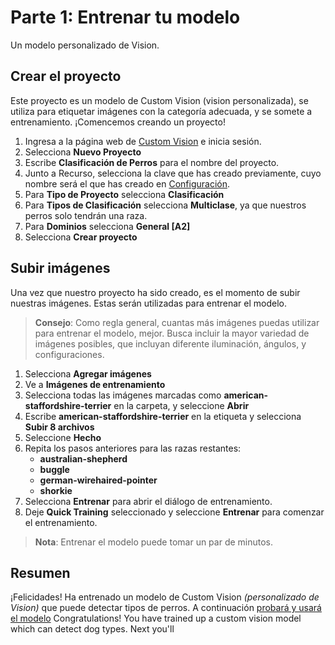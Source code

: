 # Parte 1: Entrenar tu modelo

Un modelo personalizado de Vision. 

## Crear el proyecto

Este proyecto es un modelo de Custom Vision (vision personalizada), se utiliza para etiquetar imágenes con la categoría adecuada, y se somete a entrenamiento. ¡Comencemos creando un proyecto!


1. Ingresa a la página web de [Custom Vision](https://www.customvision.ai?WT.mc_id=academic-49102-chrhar) e inicia sesión. 
4. Selecciona **Nuevo Proyecto**
5. Escribe **Clasificación de Perros** para el nombre del proyecto. 
6. Junto a Recurso, selecciona la clave que has creado previamente, cuyo nombre será el que has creado en [Configuración](setup-es.md).
7. Para **Tipo de Proyecto** selecciona **Clasificación**
9. Para **Tipos de Clasificación** selecciona  **Multiclase**, ya que nuestros perros solo tendrán una raza. 
10. Para **Dominios** selecciona **General \[A2\]**
11. Selecciona **Crear proyecto**

## Subir imágenes

Una vez que nuestro proyecto ha sido creado, es el momento de subir nuestras imágenes. Estas serán utilizadas para entrenar el modelo. 

> **Consejo**: Como regla general, cuantas más imágenes puedas utilizar para entrenar el modelo, mejor. Busca incluir la mayor variedad de imágenes posibles, que incluyan diferente iluminación, ángulos, y configuraciones.  


1. Selecciona **Agregar imágenes**
3. Ve a **Imágenes de entrenamiento**
4. Selecciona todas las imágenes marcadas como **american-staffordshire-terrier** en la carpeta, y seleccione **Abrir**
5. Escribe **american-staffordshire-terrier** en la etiqueta y selecciona **Subir 8 archivos**
6. Seleccione **Hecho**
8. Repita los pasos anteriores para las razas restantes: 
    - **australian-shepherd**
    - **buggle**
    - **german-wirehaired-pointer**
    - **shorkie**
9. Selecciona **Entrenar** para abrir el diálogo de entrenamiento. 
10. Deje **Quick Training** seleccionado y seleccione **Entrenar** para comenzar el entrenamiento. 

> **Nota**: Entrenar el modelo puede tomar un par de minutos. 

## Resumen

¡Felicidades! Ha entrenado un modelo de Custom Vision _(personalizado de Vision)_ que puede detectar tipos de perros. A continuación [probará y usará el modelo](./predict-es.md)
Congratulations! You have trained up a custom vision model which can detect dog types. Next you'll 
